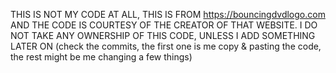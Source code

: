 THIS IS NOT MY CODE AT ALL, THIS IS FROM https://bouncingdvdlogo.com AND THE CODE IS COURTESY OF THE CREATOR OF THAT WEBSITE.
I DO NOT TAKE ANY OWNERSHIP OF THIS CODE, UNLESS I ADD SOMETHING LATER ON (check the commits, the first one is me copy & pasting the code, the rest might be me changing a few things)
